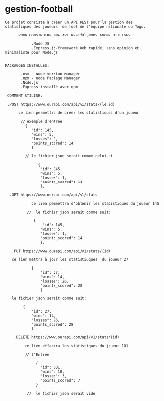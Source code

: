 # gestion-football


    Ce projet consiste à créer un API REST pour la gestion des statistiques des joueurs  de foot de l'équipe nationale du Togo.

          POUR CONSTRUIRE UNE API RESTfUl,NOUS AVONS UTILISES :

                .Node JS
                .Express.js-framework Web rapide, sans opinion et minimaliste pour Node.js


    PACKAGGES INSTALLES:
           
           .nvm - Node Version Manager
           .npm - node Package Manager
           .Node.js
           .Express installé avec npm 

     COMMENT UTILISE:

     .POST https://www.ourapi.com/api/v1/stats/(le id)
          
          ce lien permettra de créer les statistiques d'un joueur
           
           // exemple d'entrée
             {
                "id": 145,
                "wins": 5,
                "losses": 1,
                "points_scored": 14
                }

             // le fichier json serait comme celui-ci

                   {
                    "id": 145,
                    "wins": 5,
                    "losses": 1,
                    "points_scored": 14
                    },

      .GET https://www.ourapi.com/api/v1/stats
                
                ce lien permettra d'obtenir les statistiques du joueur 145

              //  le fichier json serait comme suit:

                 {
                     "id": 145,
                    "wins": 5,
                    "losses": 1,
                    "points_scored": 14
                    },

       .PUT https://www.ourapi.com/api/v1/stats/(id)

       ce lien mettra à jour les statistiuques  du joueur 27

                {
                    "id": 27,
                    "wins": 14,
                    "losses": 26,
                    "points_scored": 28
                    }

       le fichier json serait comme suit:

            {
                "id": 27,
                "wins": 14,
                "losses": 26,
                "points_scored": 28
                }

        .DELETE https://www.ourapi.com/api/v1/stats/(id) 

             ce lien effacera les statistiques du joueur 1O1 

             // l'Entrée

                  {
                    "id": 101,
                    "wins": 10,
                    "losses": 3,
                    "points_scored": 7
                  }

              //  le fichier json serait vide  








